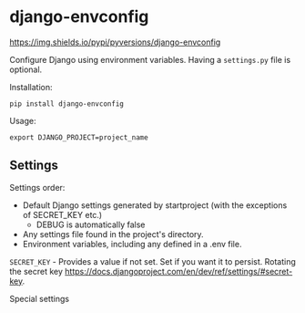 # django-envconfig

https://img.shields.io/pypi/pyversions/django-envconfig

Configure Django using environment variables. Having a `settings.py` file is
optional.

Installation:
```
pip install django-envconfig
```

Usage:
```
export DJANGO_PROJECT=project_name
```

## Settings

Settings order:
- Default Django settings generated by startproject (with the exceptions of SECRET_KEY etc.)
  - DEBUG is automatically false
- Any settings file found in the project's directory.
- Environment variables, including any defined in a .env file.

`SECRET_KEY` - Provides a value if not set. Set if you want it to persist. Rotating the secret key
https://docs.djangoproject.com/en/dev/ref/settings/#secret-key.

Special settings
